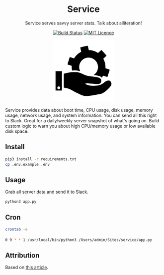 <div align="center">

# Service

Service serves savvy server stats. Talk about alliteration!

[![Build Status](https://travis-ci.com/Justintime50/service.svg?branch=master)](https://travis-ci.com/Justintime50/service)
[![MIT Licence](https://badges.frapsoft.com/os/mit/mit.svg?v=103)](https://opensource.org/licenses/mit-license.php)

<img src="assets/showcase.png">

</div>

Service provides data about boot time, CPU usage, disk usage, memory usage, network usage, and system information. You can send all this right to Slack. Great for a daily/weekly server snapshot of what's going on. Build custom logic to warn you about high CPU/memory usage or low available disk space.

## Install

```bash
pip3 install -r requirements.txt
cp .env.example .env
```

## Usage

Grab all server data and send it to Slack.

```bash
python3 app.py
```

## Cron

```bash
crontab -e

0 9 * * 1 /usr/local/bin/python3 /Users/admin/Sites/service/app.py
```

## Attribution

Based on [this article](https://www.thepythoncode.com/article/get-hardware-system-information-python).
